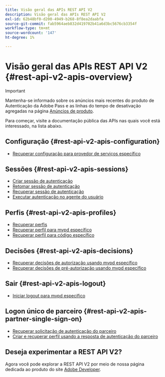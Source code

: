 ```yaml
---
title: Visão geral das APIs REST API V2
description: Visão geral das APIs REST API V2
exl-id: 62b48bf0-d200-4949-b268-8f8ea2daabfa
source-git-commit: fab5964aeb832d419702b41a6d3bc5676cb3354f
workflow-type: tm+mt
source-wordcount: '147'
ht-degree: 1%

---
```


# Visão geral das APIs REST API V2 {#rest-api-v2-apis-overview}

>[!IMPORTANT]
>
> Mantenha-se informado sobre os anúncios mais recentes do produto de Autenticação da Adobe Pass e as linhas do tempo de desativação agregadas na página [Anúncios de produto](/help/authentication/product-announcements.md).

Para começar, visite a documentação pública das APIs nas quais você está interessado, na lista abaixo.

## Configuração {#rest-api-v2-apis-configuration}

* [Recuperar configuração para provedor de serviços específico](configuration-apis/rest-api-v2-configuration-apis-retrieve-configuration-for-specific-service-provider.md)

## Sessões {#rest-api-v2-apis-sessions}

* [Criar sessão de autenticação](sessions-apis/rest-api-v2-sessions-apis-create-authentication-session.md)
* [Retomar sessão de autenticação](sessions-apis/rest-api-v2-sessions-apis-resume-authentication-session.md)
* [Recuperar sessão de autenticação](sessions-apis/rest-api-v2-sessions-apis-retrieve-authentication-session-information-using-code.md)
* [Executar autenticação no agente do usuário](sessions-apis/rest-api-v2-sessions-apis-perform-authentication-in-user-agent.md)

## Perfis {#rest-api-v2-apis-profiles}

* [Recuperar perfis](profiles-apis/rest-api-v2-profiles-apis-retrieve-profiles.md)
* [Recuperar perfil para mvpd específico](profiles-apis/rest-api-v2-profiles-apis-retrieve-profile-for-specific-mvpd.md)
* [Recuperar perfil para código específico](profiles-apis/rest-api-v2-profiles-apis-retrieve-profile-for-specific-code.md)

## Decisões {#rest-api-v2-apis-decisions}

* [Recuperar decisões de autorização usando mvpd específico](decisions-apis/rest-api-v2-decisions-apis-retrieve-authorization-decisions-using-specific-mvpd.md)
* [Recuperar decisões de pré-autorização usando mvpd específico](decisions-apis/rest-api-v2-decisions-apis-retrieve-preauthorization-decisions-using-specific-mvpd.md)

## Sair {#rest-api-v2-apis-logout}

* [Iniciar logout para mvpd específico](logout-apis/rest-api-v2-logout-apis-initiate-logout-for-specific-mvpd.md)

## Logon único de parceiro {#rest-api-v2-apis-partner-single-sign-on}

* [Recuperar solicitação de autenticação do parceiro](partner-single-sign-on-apis/rest-api-v2-partner-single-sign-on-apis-retrieve-partner-authentication-request.md)
* [Criar e recuperar perfil usando a resposta de autenticação do parceiro](partner-single-sign-on-apis/rest-api-v2-partner-single-sign-on-apis-retrieve-profile-using-partner-authentication-response.md)

## Deseja experimentar a REST API V2?

Agora você pode explorar a REST API V2 por meio de nossa página dedicada ao produto do site [Adobe Developer](https://developer.adobe.com/adobe-pass/).
